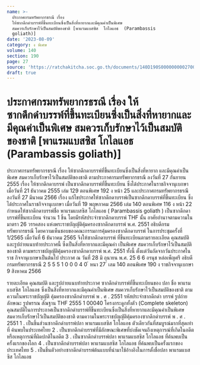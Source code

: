 ```yaml
---
name: >-
  ประกาศกรมทรัพยากรธรณี เรื่อง
  ให้ซากดึกดำบรรพ์ที่ขึ้นทะเบียนซึ่งเป็นสิ่งที่หายากและมีคุณค่าเป็นพิเศษ
  สมควรเก็บรักษาไว้เป็นสมบัติของชาติ [พาแรมแบสซิส  โกไลแอธ  (Parambassis 
  goliath)]
date: '2023-08-09'
category: ง พิเศษ
volume: 140
section: 190
page: 27
source: 'https://ratchakitcha.soc.go.th/documents/140D190S0000000002700.pdf'
draft: true
---
```


# ประกาศกรมทรัพยากรธรณี เรื่อง ให้ซากดึกดำบรรพ์ที่ขึ้นทะเบียนซึ่งเป็นสิ่งที่หายากและมีคุณค่าเป็นพิเศษ สมควรเก็บรักษาไว้เป็นสมบัติของชาติ [พาแรมแบสซิส  โกไลแอธ  (Parambassis  goliath)]

ประกาศกรมทรัพยากรธรณี เรื่อง ให้ซากดึกดาบรรพ์ที่ขึ้นทะเบียนซึ่งเป็นสิ่งที่หายาก และมีคุณค่าเป็นพิเศษ สมควรเก็บรักษาไว้เป็นสมบัติของชาติ ตามประกาศกรมทรัพยากรธรณี ลงวันที่ 27 กันยายน 2555 เรื่อง ให้ซากดึกดาบรรพ์ เป็นซากดึกดาบรรพ์ที่ขึ้นทะเบียน ซึ่งได้ประกาศในราชกิจจานุเบกษา เมื่อวันที่ 21 ธันวาคม 2555 เล่ม 129 ตอนพิเศษ 192 ง หน้า 25 และประกาศกรมทรัพยากรธรณี ลงวันที่ 27 มีนาคม 2566 เรื่อง แก้ไขประกาศให้ซากดึกดาบรรพ์เป็นซากดึกดาบรรพ์ที่ขึ้นทะเบียน ซึ่งได้ประกาศในราชกิจจานุเบกษา เมื่อวันที่ 19 พฤษภาคม 2566 เล่ม 140 ตอนพิเศษ 116 ง หน้า 22 กำหนดให้ซากดึกดาบรรพ์ชื่อ พาแรมแบสซิส โกไลแอธ ( Parambassis goliath ) เป็นซากดึกดาบรรพ์ที่ขึ้นทะเบียน จำนวน 1 ชิ้น โดยมีรหัสประจำซากดึกดาบรรพ์ THF นั้น อาศัยอำนาจตามความในมาตรา 26 วรรคสอง แห่งพระราชบัญญัติคุ้มครองซากดึกดาบรรพ์ พ.ศ. 2551 อธิบดีกรมทรัพยากรธรณี โดยความเห็นชอบของคณะกรรมการคุ้มครองซากดึกดาบรรพ์ ในการประชุมครั้งที่ 1/2565 เมื่อวันที่ 6 ธันวาคม 2565 จึงให้ซากดึกดาบรรพ์ ที่ขึ้นทะเบียนตามรายละเอียด คุณสมบัติ และรูปถ่ายแนบท้ายประกาศนี้ ซึ่งเป็นสิ่งที่หายากและมีคุณค่า เป็นพิเศษ สมควรเก็บรักษาไว้เป็นสมบัติของชาติ ตามพระราชบัญญัติคุ้มครองซากดึกดาบรรพ์ พ.ศ. 2551 ทั้งนี้ ตั้งแต่วันถัดจากวันประกาศในราช กิจจานุเบกษาเป็นต้นไป ประกาศ ณ วันที่ 28 มิ ถุนายน พ.ศ. 25 6 6 อรนุช หล่อเพ็ญศรี อธิบดีกรมทรัพยากรธรณี 2 5 5 5 1 0 0 0 4 0 ้ หนา 27 ่ เลม 140 ตอนพิเศษ 190 ง ราชกิจจานุเบกษา 9 สิงหาคม 2566

รายละเอียด คุณสมบัติ และรูปถ่ายแนบท้ายประกาศ ซากดึกดําบรรพ์ที่ขึ้นทะเบียนของ ปลา ชื่อ พาแรมแบสซิส โกไลแอธ ซึ่งเป็นสิ่งที่หายากและมีคุณค่าเป็นพิเศษ สมควรเก็บรักษาไว้เป็นสมบัติของชาติ ตามความในพระราชบัญญัติ คุ้มครองซากดึกดําบรรพ์ พ . ศ . 2551 รหัสประจําซากดึกดํา บรรพ์ รูปถ่าย ลักษณะ รูปพรรณ สัณฐาน THF 2555 1 00040 โครงกระดูกทั้งตัว (Complete skeleton) คุณสมบัติในการประกาศเป็นซากดึกดําบรรพ์ที่ขึ้นทะเบียนซึ่งเป็นสิ่งที่หายากและมีคุณค่าเป็นพิเศษ สมควรเก็บรักษาไว้เป็นสมบัติของชาติ ตามความในพระราชบัญญัติคุ้มครองซากดึกดําบรรพ์ พ . ศ . 2551 1 . เป็นชิ้นส่วนซากดึกดําบรรพ์ปลา พาแรมแบสซิส โกไลแอธ ตัวเดียวกันที่สมบูรณ์มากที่สุดเท่าที่ ค้นพบในประเทศไทย 2 . เป็นซากดึกดําบรรพ์ที่มีลักษณะพิเศษที่บ่งชัดเจนถึงเหตุการณ์ที่เกิดในอดีตหรือเหตุการณ์ที่ผิดปกติในอดีต 3 . เป็นซากดึกดําบรรพ์ปลา พาแรมแบสซิส โกไลแอธ ที่ค้นพบเป็นครั้งแรกของโลก 4 . เป็นซากดึกดําบรรพ์ปลา พาแรมแบสซิส โกไลแอธ ที่ค้นพบเป็นครั้งแรกของประเทศไทย 5 . เป็นชิ้นตัวอย่างซากดึกดําบรรพ์ต้นแบบที่นํามาใช้อ้างอิงในการตั้งชื่อปลา พาแรมแบสซิส โกไลแอธ
